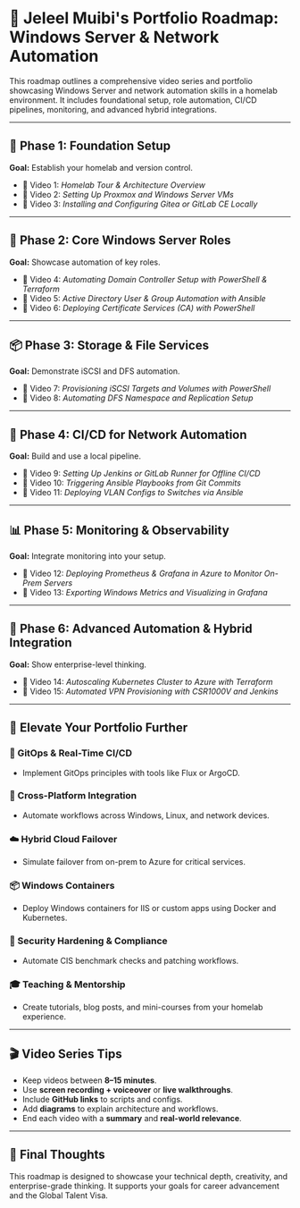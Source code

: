 
# 🧰 Jeleel Muibi's Portfolio Roadmap: Windows Server & Network Automation

This roadmap outlines a comprehensive video series and portfolio showcasing Windows Server and network automation skills in a homelab environment. It includes foundational setup, role automation, CI/CD pipelines, monitoring, and advanced hybrid integrations.

---

## 📁 Phase 1: Foundation Setup
**Goal:** Establish your homelab and version control.

- 🎥 Video 1: *Homelab Tour & Architecture Overview*
- 🎥 Video 2: *Setting Up Proxmox and Windows Server VMs*
- 🎥 Video 3: *Installing and Configuring Gitea or GitLab CE Locally*

---

## 🧰 Phase 2: Core Windows Server Roles
**Goal:** Showcase automation of key roles.

- 🎥 Video 4: *Automating Domain Controller Setup with PowerShell & Terraform*
- 🎥 Video 5: *Active Directory User & Group Automation with Ansible*
- 🎥 Video 6: *Deploying Certificate Services (CA) with PowerShell*

---

## 📦 Phase 3: Storage & File Services
**Goal:** Demonstrate iSCSI and DFS automation.

- 🎥 Video 7: *Provisioning iSCSI Targets and Volumes with PowerShell*
- 🎥 Video 8: *Automating DFS Namespace and Replication Setup*

---

## 🔁 Phase 4: CI/CD for Network Automation
**Goal:** Build and use a local pipeline.

- 🎥 Video 9: *Setting Up Jenkins or GitLab Runner for Offline CI/CD*
- 🎥 Video 10: *Triggering Ansible Playbooks from Git Commits*
- 🎥 Video 11: *Deploying VLAN Configs to Switches via Ansible*

---

## 📊 Phase 5: Monitoring & Observability
**Goal:** Integrate monitoring into your setup.

- 🎥 Video 12: *Deploying Prometheus & Grafana in Azure to Monitor On-Prem Servers*
- 🎥 Video 13: *Exporting Windows Metrics and Visualizing in Grafana*

---

## 🧠 Phase 6: Advanced Automation & Hybrid Integration
**Goal:** Show enterprise-level thinking.

- 🎥 Video 14: *Autoscaling Kubernetes Cluster to Azure with Terraform*
- 🎥 Video 15: *Automated VPN Provisioning with CSR1000V and Jenkins*

---

## 🚀 Elevate Your Portfolio Further

### 🔄 GitOps & Real-Time CI/CD
- Implement GitOps principles with tools like Flux or ArgoCD.

### 🧠 Cross-Platform Integration
- Automate workflows across Windows, Linux, and network devices.

### ☁️ Hybrid Cloud Failover
- Simulate failover from on-prem to Azure for critical services.

### 📦 Windows Containers
- Deploy Windows containers for IIS or custom apps using Docker and Kubernetes.

### 🔐 Security Hardening & Compliance
- Automate CIS benchmark checks and patching workflows.

### 🎓 Teaching & Mentorship
- Create tutorials, blog posts, and mini-courses from your homelab experience.

---

## 🎬 Video Series Tips
- Keep videos between **8–15 minutes**.
- Use **screen recording + voiceover** or **live walkthroughs**.
- Include **GitHub links** to scripts and configs.
- Add **diagrams** to explain architecture and workflows.
- End each video with a **summary** and **real-world relevance**.

---

## 📌 Final Thoughts
This roadmap is designed to showcase your technical depth, creativity, and enterprise-grade thinking. It supports your goals for career advancement and the Global Talent Visa.


